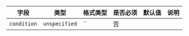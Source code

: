 | 字段 | 类型 | 格式类型 | 是否必须 | 默认值 | 说明 |
|---|---|---|---|---|---|
| `condition` | `unspecified` | `` | 否 |  |
